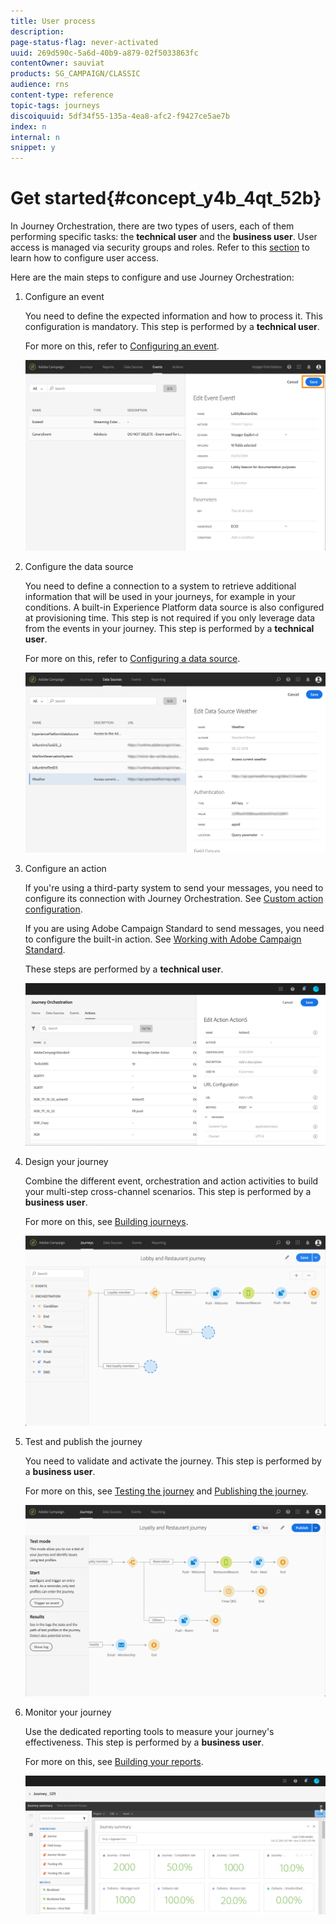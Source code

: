 ```yaml
---
title: User process
description: 
page-status-flag: never-activated
uuid: 269d590c-5a6d-40b9-a879-02f5033863fc
contentOwner: sauviat
products: SG_CAMPAIGN/CLASSIC
audience: rns
content-type: reference
topic-tags: journeys
discoiquuid: 5df34f55-135a-4ea8-afc2-f9427ce5ae7b
index: n
internal: n
snippet: y
---
```


# Get started{#concept_y4b_4qt_52b}

In Journey Orchestration, there are two types of users, each of them performing specific tasks: the **technical user** and the **business user**. User access is managed via security groups and roles. Refer to this [section](../about/usermanagement.md) to learn how to configure user access.

Here are the main steps to configure and use Journey Orchestration:

1. Configure an event

    You need to define the expected information and how to process it. This configuration is mandatory. This step is performed by a **technical user**.

    For more on this, refer to [Configuring an event](../event/event.md#concept_gfj_fqt_52b).

    ![](../assets/journey7.png)  

1. Configure the data source

    You need to define a connection to a system to retrieve additional information that will be used in your journeys, for example in your conditions. A built-in Experience Platform data source is also configured at provisioning time. This step is not required if you only leverage data from the events in your journey. This step is performed by a **technical user**. 

    For more on this, refer to [Configuring a data source](../datasource/ds.md#concept_s1s_dqt_52b).
    
    ![](../assets/journey22.png)  

1. Configure an action

    If you're using a third-party system to send your messages, you need to configure its connection with Journey Orchestration. See [Custom action configuration](../action/custom.md). 

    If you are using Adobe Campaign Standard to send messages, you need to configure the built-in action. See [Working with Adobe Campaign Standard](../action/actioncampaign.md). 

    These steps are performed by a **technical user**. 

    ![](../assets/custom2.png)  

1. Design your journey

     Combine the different event, orchestration and action activities to build your multi-step cross-channel scenarios. This step is performed by a **business user**. 

     For more on this, see [Building journeys](../building-journeys/journey.md#concept_gq5_sqt_52b).

     ![](../assets/journeyuc2_24.png)

1. Test and publish the journey

    You need to validate and activate the journey. This step is performed by a **business user**. 

    For more on this, see [Testing the journey](../building-journeys/journeytesting.md) and [Publishing the journey](../building-journeys/journeypublication.md).

    ![](../assets/journeyuc2_32bis.png)

1. Monitor your journey

    Use the dedicated reporting tools to measure your journey's effectiveness. This step is performed by a **business user**. 

    For more on this, see [Building your reports](../reporting/reporting.md#concept_rfj_wpt_52b).

    ![](../assets/dynamic_report_journey_12.png)

